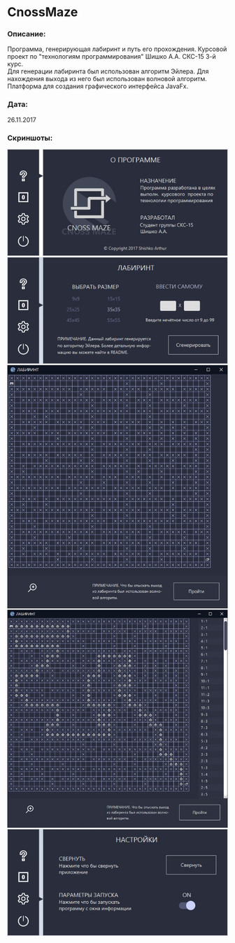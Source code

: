 # CnossMaze
### Описание:
Программа, генерирующая лабиринт и путь его прохождения. Курсовой проект по "технологиям программирования" Шишко А.А. СКС-15 3-й курс.<br>
Для генерации лабиринта был использован алгоритм Эйлера. Для нахождения выхода из него был использован волновой алгоритм. Платформа для создания графического интерфейса JavaFx.<br>
### Дата: <br> 
26.11.2017 <br>
### Скриншоты: <br>
![about](screenshots/about.jpg) <br>
![about](screenshots/enter.jpg) <br>
![about](screenshots/generation0.jpg) <br>
![about](screenshots/generation1.jpg) <br>
![about](screenshots/setting.jpg) <br>

